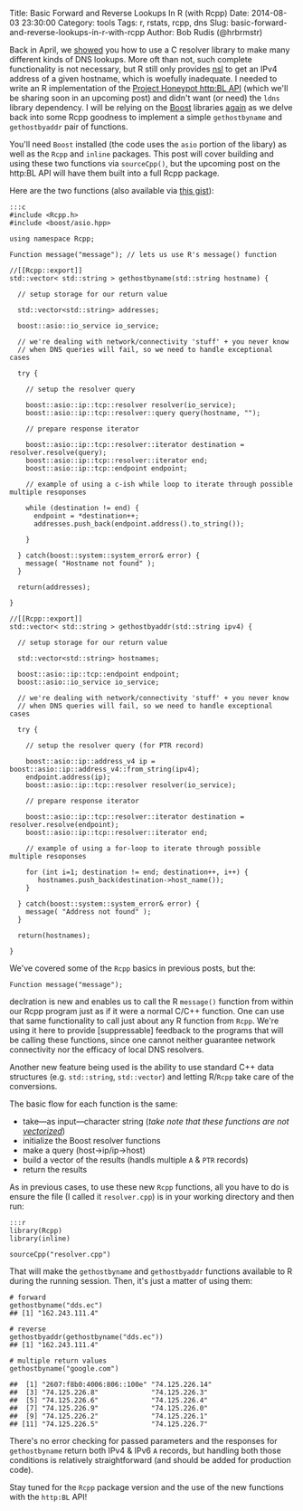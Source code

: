 Title: Basic Forward and Reverse Lookups In R (with Rcpp)
Date: 2014-08-03 23:30:00
Category: tools
Tags: r, rstats, rcpp, dns
Slug: basic-forward-and-reverse-lookups-in-r-with-rcpp
Author: Bob Rudis (@hrbrmstr)

Back in April, we [showed](http://datadrivensecurity.info/blog/posts/2014/Apr/making-better-dns-txt-record-lookups-with-rcpp/) you how to use a C resolver library to make many different kinds of DNS lookups. More oft than not, such complete functionality is not necessary, but R still only provides [nsl](http://stat.ethz.ch/R-manual/R-devel/library/utils/html/nsl.html) to get an IPv4 address of a given hostname, which is woefully inadequate. I needed to write an R implementation of the [Project Honeypot http:BL API](https://www.projecthoneypot.org/httpbl.php) (which we'll be sharing soon in an upcoming post) and didn't want (or need) the `ldns` library dependency. I will be relying on the [Boost](http://www.boost.org/) libraries [again](http://datadrivensecurity.info/blog/posts/2014/May/speeding-up-ipv4-address-conversion-in-r/) as we delve back into some Rcpp goodness to implement a simple `gethostbyname` and `gethostbyaddr` pair of functions.

You'll need `Boost` installed (the code uses the `asio` portion of the libary) as well as the `Rcpp` and `inline` packages. This post will cover building and using these two functions via `sourceCpp()`, but the upcoming post on the http:BL API will have them built into a full Rcpp package.

Here are the two functions (also available via [this gist](https://gist.github.com/hrbrmstr/8c10e5ae313581dea023)):

    :::c
    #include <Rcpp.h>
    #include <boost/asio.hpp>

    using namespace Rcpp;

    Function message("message"); // lets us use R's message() function

    //[[Rcpp::export]]
    std::vector< std::string > gethostbyname(std::string hostname) {
  
      // setup storage for our return value

      std::vector<std::string> addresses;

      boost::asio::io_service io_service;
  
      // we're dealing with network/connectivity 'stuff' + you never know
      // when DNS queries will fail, so we need to handle exceptional cases
  
      try {
    
        // setup the resolver query
    
        boost::asio::ip::tcp::resolver resolver(io_service);
        boost::asio::ip::tcp::resolver::query query(hostname, "");
   
        // prepare response iterator
  
        boost::asio::ip::tcp::resolver::iterator destination = resolver.resolve(query);
        boost::asio::ip::tcp::resolver::iterator end;
        boost::asio::ip::tcp::endpoint endpoint;
    
        // example of using a c-ish while loop to iterate through possible multiple resoponses
    
        while (destination != end) {
          endpoint = *destination++;
          addresses.push_back(endpoint.address().to_string());
      
        }
    
      } catch(boost::system::system_error& error) {
        message( "Hostname not found" );
      }

      return(addresses);

    }

    //[[Rcpp::export]]
    std::vector< std::string > gethostbyaddr(std::string ipv4) {
  
      // setup storage for our return value
  
      std::vector<std::string> hostnames;
  
      boost::asio::ip::tcp::endpoint endpoint;
      boost::asio::io_service io_service;
  
      // we're dealing with network/connectivity 'stuff' + you never know
      // when DNS queries will fail, so we need to handle exceptional cases
  
      try {
    
        // setup the resolver query (for PTR record)
    
        boost::asio::ip::address_v4 ip = boost::asio::ip::address_v4::from_string(ipv4);    
        endpoint.address(ip);
        boost::asio::ip::tcp::resolver resolver(io_service);    
    
        // prepare response iterator
    
        boost::asio::ip::tcp::resolver::iterator destination = resolver.resolve(endpoint);
        boost::asio::ip::tcp::resolver::iterator end;
    
        // example of using a for-loop to iterate through possible multiple resoponses
    
        for (int i=1; destination != end; destination++, i++) {
           hostnames.push_back(destination->host_name());
        }
    
      } catch(boost::system::system_error& error) {
        message( "Address not found" );
      }
  
      return(hostnames);
  
    }

We've covered some of the `Rcpp` basics in previous posts, but the:

    Function message("message");
 
declration is new and enables us to call the R `message()` function from within our Rcpp program just as if it were a normal C/C++ function. One can use that same functionality to call just about any R function from `Rcpp`. We're using it here to provide [suppressable] feedback to the programs that will be calling these functions, since one cannot neither guarantee network connectivity nor the efficacy of local DNS resolvers.

Another new feature being used is the ability to use standard C++ data structures (e.g. `std::string`, `std::vector`) and letting R/`Rcpp` take care of the conversions.

The basic flow for each function is the same:

- take&mdash;as input&mdash;character string (<i>take note that these functions are not [vectorized](http://datadrivensecurity.info/blog/posts/2014/May/vectorizing-ipv4-address-conversions-part-2/)</i>)
- initialize the Boost resolver functions
- make a query (host&#8594;ip/ip&#8594;host)
- build a vector of the results (handls multiple `A` &amp; `PTR` records)
- return the results

As in previous cases, to use these new `Rcpp` functions, all you have to do is ensure the file (I called it `resolver.cpp`) is in your working directory and then run:

    :::r
    library(Rcpp)
    library(inline)

    sourceCpp("resolver.cpp")

That will make the `gethostbyname` and `gethostbyaddr` functions available to R during the running session. Then, it's just a matter of using them:

    # forward
    gethostbyname("dds.ec")
    ## [1] "162.243.111.4"
 
    # reverse
    gethostbyaddr(gethostbyname("dds.ec"))
    ## [1] "162.243.111.4"

    # multiple return values
    gethostbyname("google.com")

    ##  [1] "2607:f8b0:4006:806::100e" "74.125.226.14"           
    ##  [3] "74.125.226.8"             "74.125.226.3"            
    ##  [5] "74.125.226.6"             "74.125.226.4"            
    ##  [7] "74.125.226.9"             "74.125.226.0"            
    ##  [9] "74.125.226.2"             "74.125.226.1"            
    ## [11] "74.125.226.5"             "74.125.226.7" 

There's no error checking for passed parameters and the responses for `gethostbyname` return both IPv4 & IPv6 `A` records, but handling both those conditions is relatively straightforward (and should be added for production code).

Stay tuned for the `Rcpp` package version and the use of the new functions with the `http:BL` API!